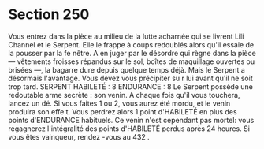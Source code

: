 # Section 250

Vous entrez dans la pièce au milieu de la lutte acharnée qui se livrent Lili Channel et le
Serpent. Elle le frappe à coups redoublés alors qu'il essaie de la pousser par la fe nêtre. A
en juger par le désordre qui règne dans la pièce — vêtements froisses répandus sur le sol,
boîtes de maquillage ouvertes ou brisées —, la bagarre dure depuis quelque temps déjà.
Mais le Serpent a désormais l'avantage. Vous devez vous précipiter su r lui avant qu'il ne
soit trop tard.
SERPENT HABILETÉ : 8 ENDURANCE : 8
Le Serpent possède une redoutable arme secrète : son venin. A chaque fois qu'il vous
touchera, lancez un dé. Si vous faites 1 ou 2, vous aurez été mordu, et le venin produira
son effe t. Vous perdrez alors 1 point d'HABILETÉ en plus des points d'ENDURANCE
habituels. Ce venin n'est cependant pas mortel: vous regagnerez l'intégralité des points
d'HABILETÉ perdus après 24 heures. Si vous êtes vainqueur, rendez -vous au  432 .